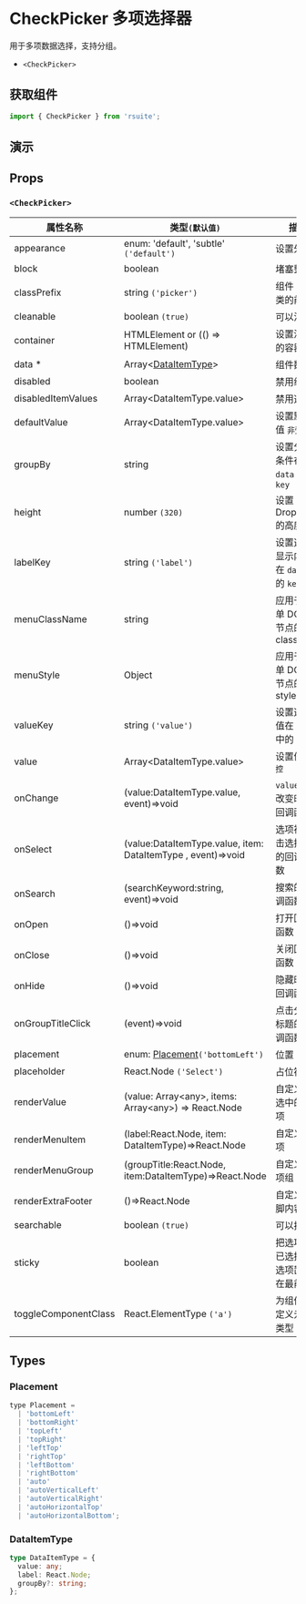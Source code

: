 # CheckPicker 多项选择器

用于多项数据选择，支持分组。

* `<CheckPicker>`

## 获取组件

```js
import { CheckPicker } from 'rsuite';
```

## 演示

<!--{demo}-->

## Props

### `<CheckPicker>`

| 属性名称             | 类型`(默认值)`                                                   | 描述                                 |
| -------------------- | ---------------------------------------------------------------- | ------------------------------------ |
| appearance           | enum: 'default', 'subtle' `('default')`                          | 设置外观                             |
| block                | boolean                                                          | 堵塞整行                             |
| classPrefix          | string `('picker')`                                              | 组件 CSS 类的前缀                    |
| cleanable            | boolean `(true)`                                                 | 可以清除                             |
| container            | HTMLElement or (() => HTMLElement)                               | 设置渲染的容器                       |
| data \*              | Array&lt;[DataItemType](#DataItemType)&gt;                       | 组件数据                             |
| disabled             | boolean                                                          | 禁用组件                             |
| disabledItemValues   | Array&lt;DataItemType.value&gt;                                  | 禁用选项                             |
| defaultValue         | Array&lt;DataItemType.value&gt;                                  | 设置默认值 `非受控`                  |
| groupBy              | string                                                           | 设置分组条件在 `data` 中的 `key`     |
| height               | number `(320)`                                                   | 设置 Dropdown 的高度                 |
| labelKey             | string `('label')`                                               | 设置选项显示内容在 `data` 中的 `key` |
| menuClassName        | string                                                           | 应用于菜单 DOM 节点的 css class      |
| menuStyle            | Object                                                           | 应用于菜单 DOM 节点的 style          |
| valueKey             | string `('value')`                                               | 设置选项值在 `data` 中的 `key`       |
| value                | Array&lt;DataItemType.value&gt;                                  | 设置值 `受控`                        |
| onChange             | (value:DataItemType.value, event)=>void                          | `value` 发生改变时的回调函数         |
| onSelect             | (value:DataItemType.value, item: DataItemType , event)=>void     | 选项被点击选择后的回调函数           |
| onSearch             | (searchKeyword:string, event)=>void                              | 搜索的回调函数                       |
| onOpen               | ()=>void                                                         | 打开回调函数                         |
| onClose              | ()=>void                                                         | 关闭回调函数                         |
| onHide               | ()=>void                                                         | 隐藏时的回调函数                     |
| onGroupTitleClick    | (event)=>void                                                    | 点击分组标题的回调函数               |
| placement            | enum: [Placement](#Placement)`('bottomLeft')`                    | 位置                                 |
| placeholder          | React.Node `('Select')`                                          | 占位符                               |
| renderValue          | (value: Array&lt;any&gt;, items: Array&lt;any&gt;) => React.Node | 自定义被选中的选项                   |
| renderMenuItem       | (label:React.Node, item: DataItemType)=>React.Node               | 自定义选项                           |
| renderMenuGroup      | (groupTitle:React.Node, item:DataItemType)=>React.Node           | 自定义选项组                         |
| renderExtraFooter    | ()=>React.Node                                                   | 自定义页脚内容                       |
| searchable           | boolean `(true)`                                                 | 可以搜索                             |
| sticky               | boolean                                                          | 把选项中已选择的选项置顶在最前面     |
| toggleComponentClass | React.ElementType `('a')`                                        | 为组件自定义元素类型                 |

## Types

### Placement

```js
type Placement =
  | 'bottomLeft'
  | 'bottomRight'
  | 'topLeft'
  | 'topRight'
  | 'leftTop'
  | 'rightTop'
  | 'leftBottom'
  | 'rightBottom'
  | 'auto'
  | 'autoVerticalLeft'
  | 'autoVerticalRight'
  | 'autoHorizontalTop'
  | 'autoHorizontalBottom';
```

### DataItemType

```ts
type DataItemType = {
  value: any;
  label: React.Node;
  groupBy?: string;
};
```
